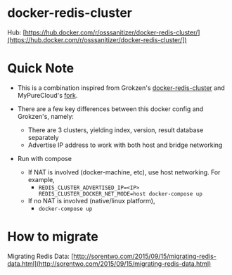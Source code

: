 # docker-redis-cluster

Hub: [https://hub.docker.com/r/osssanitizer/docker-redis-cluster/](https://hub.docker.com/r/osssanitizer/docker-redis-cluster/])

# Quick Note

- This is a combination inspired from Grokzen's [docker-redis-cluster](https://github.com/Grokzen/docker-redis-cluster) 
and MyPureCloud's [fork](https://github.com/MyPureCloud/docker-redis-cluster).

- There are a few key differences between this docker config and Grokzen's, namely:
    - There are 3 clusters, yielding index, version, result database separately
    - Advertise IP address to work with both host and bridge networking

- Run with compose
    - If NAT is involved (docker-machine, etc), use host networking. For example,
        - ```REDIS_CLUSTER_ADVERTISED_IP=<IP> REDIS_CLUSTER_DOCKER_NET_MODE=host docker-compose up```
    - If no NAT is involved (native/linux platform), 
        - ```docker-compose up```


# How to migrate

Migrating Redis Data: [http://sorentwo.com/2015/09/15/migrating-redis-data.html](http://sorentwo.com/2015/09/15/migrating-redis-data.html)
